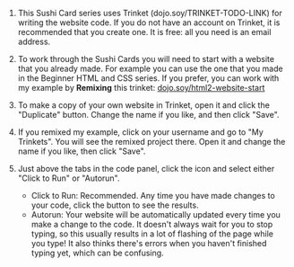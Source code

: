 1. This Sushi Card series uses Trinket \(dojo.soy/TRINKET-TODO-LINK\) for writing the website code. If you do not have an account on Trinket, it is recommended that you create one. It is free: all you need is an email address.

2. To work through the Sushi Cards you will need to start with a website that you already made. For example you can use the one that you made in the Beginner HTML and CSS series. If you prefer, you can work with my example by **Remixing** this trinket: [dojo.soy/html2-website-start](TODO)

3. To make a copy of your own website in Trinket, open it and click the "Duplicate" button. Change the name if you like, and then click "Save".

4. If you remixed my example, click on your username and go to "My Trinkets". You will see the remixed project there. Open it and change the name if you like, then click "Save".

5. Just above the tabs in the code panel, click the icon and select either "Click to Run" or "Autorun".
   * Click to Run: Recommended. Any time you have made changes to your code, click the button to see the results.
   * Autorun: Your website will be automatically updated every time you make a change to the code. It doesn't always wait for you to stop typing, so this usually results in a lot of flashing of the page while you type! It also thinks there's errors when you haven't finished typing yet, which can be confusing.



